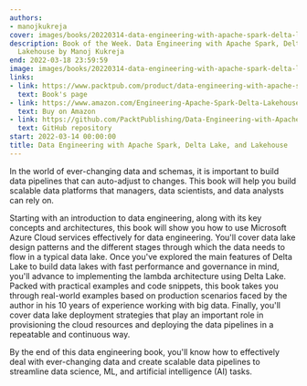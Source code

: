 ```yaml
---
authors:
- manojkukreja
cover: images/books/20220314-data-engineering-with-apache-spark-delta-lake-and-lakehouse/cover.jpg
description: Book of the Week. Data Engineering with Apache Spark, Delta Lake, and
  Lakehouse by Manoj Kukreja
end: 2022-03-18 23:59:59
image: images/books/20220314-data-engineering-with-apache-spark-delta-lake-and-lakehouse/preview.jpg
links:
- link: https://www.packtpub.com/product/data-engineering-with-apache-spark-delta-lake-and-lakehouse/9781801077743
  text: Book's page
- link: https://www.amazon.com/Engineering-Apache-Spark-Delta-Lakehouse/dp/1801077746/ref=sr_1_1?dchild=1&keywords=Data+Engineering+with+Apache+Spark%2C+Delta+Lake%2C+and+Lakehouse&qid=1634832283&sr=8-1
  text: Buy on Amazon
- link: https://github.com/PacktPublishing/Data-Engineering-with-Apache-Spark-Delta-Lake-and-Lakehouse
  text: GitHub repository
start: 2022-03-14 00:00:00
title: Data Engineering with Apache Spark, Delta Lake, and Lakehouse
---
```


In the world of ever-changing data and schemas, it is important to build data pipelines that can auto-adjust to changes. This book will help you build scalable data platforms that managers, data scientists, and data analysts can rely on.

Starting with an introduction to data engineering, along with its key concepts and architectures, this book will show you how to use Microsoft Azure Cloud services effectively for data engineering. You'll cover data lake design patterns and the different stages through which the data needs to flow in a typical data lake. Once you've explored the main features of Delta Lake to build data lakes with fast performance and governance in mind, you'll advance to implementing the lambda architecture using Delta Lake. Packed with practical examples and code snippets, this book takes you through real-world examples based on production scenarios faced by the author in his 10 years of experience working with big data. Finally, you'll cover data lake deployment strategies that play an important role in provisioning the cloud resources and deploying the data pipelines in a repeatable and continuous way.

By the end of this data engineering book, you'll know how to effectively deal with ever-changing data and create scalable data pipelines to streamline data science, ML, and artificial intelligence (AI) tasks.